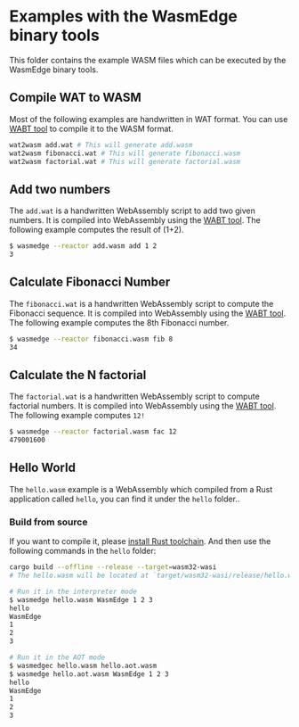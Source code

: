 # Examples with the WasmEdge binary tools

This folder contains the example WASM files which can be executed by the WasmEdge binary tools.

## Compile WAT to WASM

Most of the following examples are handwritten in WAT format. You can use [WABT tool](https://github.com/WebAssembly/wabt) to compile it to the WASM format.

```bash
wat2wasm add.wat # This will generate add.wasm
wat2wasm fibonacci.wat # This will generate fibonacci.wasm
wat2wasm factorial.wat # This will generate factorial.wasm
```

## Add two numbers

The `add.wat` is a handwritten WebAssembly script to add two given numbers. It is compiled into WebAssembly using the [WABT tool](https://github.com/WebAssembly/wabt). The following example computes the result of (1+2).

```bash
$ wasmedge --reactor add.wasm add 1 2
3
```

## Calculate Fibonacci Number

The `fibonacci.wat` is a handwritten WebAssembly script to compute the Fibonacci sequence. It is compiled into WebAssembly using the [WABT tool](https://github.com/WebAssembly/wabt). The following example computes the 8th Fibonacci number.

```bash
$ wasmedge --reactor fibonacci.wasm fib 8
34
```

## Calculate the N factorial

The `factorial.wat` is a handwritten WebAssembly script to compute factorial numbers. It is compiled into WebAssembly using the [WABT tool](https://github.com/WebAssembly/wabt). The following example computes `12!`

```bash
$ wasmedge --reactor factorial.wasm fac 12
479001600
```

## Hello World
The `hello.wasm` example is a WebAssembly which compiled from a Rust application called `hello`, you can find it under the `hello` folder..

### Build from source

If you want to compile it, please [install Rust toolchain](https://www.rust-lang.org/tools/install). And then use the following commands in the `hello` folder:

```bash
cargo build --offline --release --target=wasm32-wasi
# The hello.wasm will be located at `target/wasm32-wasi/release/hello.wasm`
```

```bash
# Run it in the interpreter mode
$ wasmedge hello.wasm WasmEdge 1 2 3
hello
WasmEdge
1
2
3

# Run it in the AOT mode
$ wasmedgec hello.wasm hello.aot.wasm
$ wasmedge hello.aot.wasm WasmEdge 1 2 3
hello
WasmEdge
1
2
3
```
